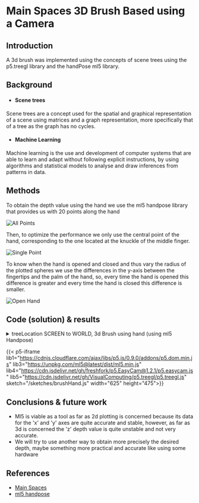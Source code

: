 # **Main Spaces 3D Brush Based using a Camera**

## **Introduction**

A 3d brush was implemented using the concepts of scene trees using the p5.treegl library and the handPose ml5 library.

## **Background**

- #### **Scene trees**

Scene trees are a concept used for the spatial and graphical representation of a scene using matrices and a graph representation, more specifically that of a tree as the graph has no cycles.

- #### **Machine Learning**

Machine learning is the use and development of computer systems that are able to learn and adapt without following explicit instructions, by using algorithms and statistical models to analyse and draw inferences from patterns in data.

## **Methods**

To obtain the depth value using the hand we use the ml5 handpose library that provides us with 20 points along the hand

<img src="../../shortcodes/resources/images/twentyPoints.jpg" alt="All Points"/>

Then, to optimize the performance we only use the central point of the hand, corresponding to the one located at the knuckle of the middle finger.

<img src="../../shortcodes/resources/images/singlePoint.jpg" alt="Single Point"/>

To know when the hand is opened and closed and thus vary the radius of the plotted spheres we use the differences in the y-axis between the fingertips and the palm of the hand, so, every time the hand is opened this difference is greater and every time the hand is closed this difference is smaller.

<img src="../../shortcodes/resources/images/openHand.jpg" alt="Open Hand"/>

## **Code (solution) & results**

<details>
<summary>
treeLocation SCREEN to WORLD, 3d Brush using hand (using ml5 Handpose)
</summary>

```JavaScript:/sketches/brushHand.js
// Brush controls
let color;
let depth;
let brush;

let easycam;
let state;

let escorzo = true;
let points;
let record;

//ml5 variables
let handpose;
let video;
let hands = [];

//Variables to do calculations to know if the hand is open or closed
let zeroPoint = [0,0];
let onePoint = [0,0];
let eightPoint = [0,0];
let twelvePoint = [0,0];
let sixteenPoint = [0,0];
let twentyPoint = [0,0];
let oneDifference = 0
let twoDifference = 0
let threeDifference = 0
let fourthDifference = 0
let holeDifference = 0

function setup() {
  createCanvas(600, 450, WEBGL);
  // easycam stuff
  let state = {
    distance: 250,           // scalar
    center: [0, 0, 0],       // vector
    rotation: [0, 0, 0, 1],  // quaternion
  };
  easycam = createEasyCam();
  easycam.state_reset = state;   // state to use on reset (double-click/tap)
  easycam.setState(state, 2000); // now animate to that state

  // brush stuff
  points = [];

  color = createColorPicker('#ed225d');
  color.position(width - 70, 40);
  // select initial brush
  brush = sphereBrush;

  //Activate video
  video = createCapture(VIDEO);
  video.size(width, height);

  handpose = ml5.handpose(video, modelReady);

  // This sets up an event that fills the global variable "predictions"
  // with an array every time new hand poses are detected
  handpose.on("hand", results => {
    hands = results;
  });
}

function draw() {
  update();
  background(120);
  push();
  strokeWeight(0.8);
  stroke('magenta');
  grid({ dotted: false });
  pop();
  axes();
  for (const point of points) {
    push();
    translate(point.worldPosition);
    brush(point);
    pop();
  }
}

function modelReady() {
	console.log("Model ready!");
}

function update() {
	let handDistance = 0
	for (let i = 0; i < hands.length; i += 1) {
		const hand = hands[i];
		const keypoint = hand.landmarks[9];
		handDistance = keypoint[2]
		for (let j = 0; j < hand.landmarks.length; j += 1) {
			const keypoint = hand.landmarks[j];
		if (j == 0) {
			//El valor de y disminuye cuando la mano sube
			//Hacia la izquierda de la imagen (en la vida real a la derecha de la persona) el valor de x disminuye, hacia la derecha aumenta
		  zeroPoint = [keypoint[0], keypoint[1]];
		} else if (j == 1) {
		  onePoint = [keypoint[0], keypoint[1]];
		} else if (j == 8) {
		  oneDifference = (onePoint[0] - keypoint[0]) + (onePoint[1] - keypoint[1])
		} else if (j == 12) {
		  twoDifference = (onePoint[0] - keypoint[0]) + (onePoint[1] - keypoint[1])
		} else if (j == 16) {
		  threeDifference = (zeroPoint[0] - zeroPoint[0]) + (onePoint[1] - keypoint[1])
		} else if (j == 20) {
		  fourthDifference = (zeroPoint[0] - zeroPoint[0]) + (onePoint[1] - keypoint[1])
		}
		holeDifference = oneDifference + twoDifference + threeDifference + fourthDifference
	  }
	}
	  let m = map(handDistance, -100, 20, 0, 1);
  let dx = abs(mouseX - pmouseX);
  let dy = abs(mouseY - pmouseY);
  speed = constrain((dx + dy) / (2 * (width - height)), 0, 1);
  if (record) {
    points.push({
      worldPosition: treeLocation([mouseX, mouseY, m], { from: 'SCREEN', to: 'WORLD' }),
      color: color.color(),
      speed: speed,
	  radius: map(holeDifference, 200, 1050, 0, 5)
    });
	console.log(m)
  }
}

function sphereBrush(point) {
  push();
  noStroke();
  // TODO parameterize sphere radius and / or
  // alpha channel according to gesture speed
  fill(point.color);
  sphere(point.radius);
  pop();
}

function keyPressed() {
  if (key === 'r') {
    record = !record;
  }
  if (key === 'p') {
    escorzo = !escorzo;
    escorzo ? perspective() : ortho();
  }
  if (key == 'c') {
    points = [];
  }
}


```

</details>

<!-- {{< p5-iframe  lib1="https://cdn.jsdelivr.net/gh/freshfork/p5.EasyCam@1.2.1/p5.easycam.js" lib2="https://cdn.jsdelivr.net/gh/VisualComputing/p5.treegl/p5.treegl.js" lib3="https://unpkg.com/ml5@latest/dist/ml5.min.js" sketch="/sketches/3dbrush.js" width="625" height="475">}} -->

<!-- {{< p5-iframe  lib1="https://cdnjs.cloudflare.com/ajax/libs/p5.js/0.9.0/addons/p5.dom.min.js" lib2="https://cdnjs.cloudflare.com/ajax/libs/p5.js/0.9.0/p5.min.js" lib3="https://unpkg.com/ml5@latest/dist/ml5.min.js" sketch="/sketches/handPose.js" width="625" height="475">}} -->

{{< p5-iframe lib1="https://cdnjs.cloudflare.com/ajax/libs/p5.js/0.9.0/addons/p5.dom.min.js" lib3="https://unpkg.com/ml5@latest/dist/ml5.min.js" lib4="https://cdn.jsdelivr.net/gh/freshfork/p5.EasyCam@1.2.1/p5.easycam.js" lib5="https://cdn.jsdelivr.net/gh/VisualComputing/p5.treegl/p5.treegl.js" sketch="/sketches/brushHand.js" width="625" height="475">}}

<!-- {{< p5-iframe lib1="https://cdnjs.cloudflare.com/ajax/libs/p5.js/0.9.0/addons/p5.dom.min.js" lib3="https://unpkg.com/ml5@latest/dist/ml5.min.js" lib4="https://cdn.jsdelivr.net/gh/freshfork/p5.EasyCam@1.2.1/p5.easycam.js" lib5="https://cdn.jsdelivr.net/gh/VisualComputing/p5.treegl/p5.treegl.js" sketch="/sketches/brushHoleHand.js" width="625" height="475">}} -->

## **Conclusions & future work**

- Ml5 is viable as a tool as far as 2d plotting is concerned because its data for the 'x' and 'y' axes are quite accurate and stable, however, as far as 3d is concerned the 'z' depth value is quite unstable and not very accurate.
- We will try to use another way to obtain more precisely the desired depth, maybe something more practical and accurate like using some hardware

## **References**

- [Main Spaces](https://visualcomputing.github.io/docs/scene_trees/main_spaces/)
- [ml5 handpose](https://learn.ml5js.org/#/reference/handpose)

<!-- {{< p5-iframe sketch="/sketches/brushbasedwithcamera.js" width="630" height="430">}} -->
